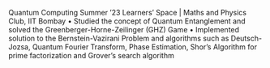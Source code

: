 Quantum Computing Summer ’23
Learners’ Space | Maths and Physics Club, IIT Bombay
• Studied the concept of Quantum Entanglement and solved the Greenberger-Horne-Zeilinger (GHZ) Game
• Implemented solution to the Bernstein-Vazirani Problem and algorithms such as Deutsch-Jozsa, Quantum
Fourier Transform, Phase Estimation, Shor’s Algorithm for prime factorization and Grover’s search algorithm
